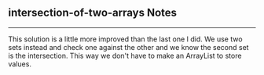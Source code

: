 <h2>intersection-of-two-arrays Notes</h2><hr>This solution is a little more improved than the last one I did. We use two sets instead and check one against the other and we know the second set is the intersection. This way we don't have to make an ArrayList to store values.